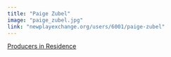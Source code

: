 ```yaml
---
title: "Paige Zubel"
image: "paige_zubel.jpg"
link: "newplayexchange.org/users/6001/paige-zubel"
---
```


[Producers in Residence](/programs/producers-in-residence)